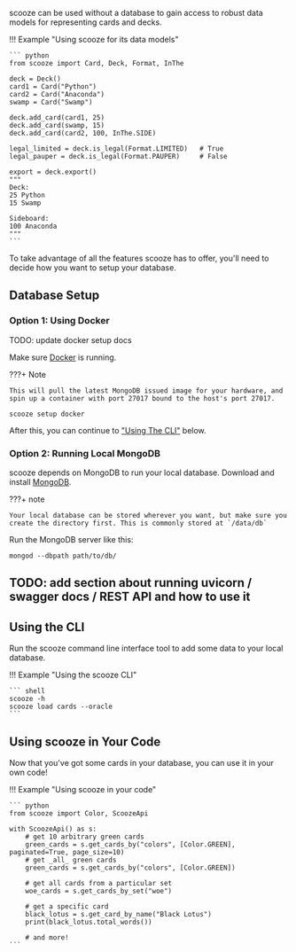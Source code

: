 scooze can be used without a database to gain access to robust data models for representing cards and decks.

!!! Example "Using scooze for its data models"

    ``` python
    from scooze import Card, Deck, Format, InThe

    deck = Deck()
    card1 = Card("Python")
    card2 = Card("Anaconda")
    swamp = Card("Swamp")

    deck.add_card(card1, 25)
    deck.add_card(swamp, 15)
    deck.add_card(card2, 100, InThe.SIDE)

    legal_limited = deck.is_legal(Format.LIMITED)   # True
    legal_pauper = deck.is_legal(Format.PAUPER)     # False

    export = deck.export()
    """
    Deck:
    25 Python
    15 Swamp

    Sideboard:
    100 Anaconda
    """
    ```

To take advantage of all the features scooze has to offer, you'll need to decide how you want to setup your database.

## Database Setup

### Option 1: Using Docker

TODO: update docker setup docs

Make sure [Docker](https://www.docker.com/products/docker-desktop/) is running.

???+ Note

    This will pull the latest MongoDB issued image for your hardware, and spin up a container with port 27017 bound to the host's port 27017.

``` shell
scooze setup docker
```

After this, you can continue to ["Using The CLI"](#using-the-cli) below.

### Option 2: Running Local MongoDB

scooze depends on MongoDB to run your local database.
Download and install [MongoDB](https://www.mongodb.com/docs/manual/installation/).

???+ note

    Your local database can be stored wherever you want, but make sure you create the directory first. This is commonly stored at `/data/db`

Run the MongoDB server like this:

``` shell
mongod --dbpath path/to/db/
```

## TODO: add section about running uvicorn / swagger docs / REST API and how to use it

## Using the CLI

Run the scooze command line interface tool to add some data to your local database.

!!! Example "Using the scooze CLI"

    ``` shell
    scooze -h
    scooze load cards --oracle
    ```

## Using scooze in Your Code

Now that you've got some cards in your database, you can use it in your own code!

!!! Example "Using scooze in your code"

    ``` python
    from scooze import Color, ScoozeApi

    with ScoozeApi() as s:
        # get 10 arbitrary green cards
        green_cards = s.get_cards_by("colors", [Color.GREEN], paginated=True, page_size=10)
        # get _all_ green cards
        green_cards = s.get_cards_by("colors", [Color.GREEN])

        # get all cards from a particular set
        woe_cards = s.get_cards_by_set("woe")

        # get a specific card
        black_lotus = s.get_card_by_name("Black Lotus")
        print(black_lotus.total_words())

        # and more!
    ```
